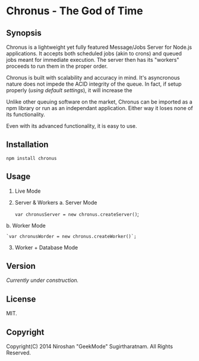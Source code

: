 Chronus - The God of Time
============

Synopsis
---------
Chronus is a lightweight yet fully featured Message/Jobs Server for Node.js applications. It accepts both scheduled jobs (akin to crons) and queued jobs meant for immediate execution. The server then has its "workers" proceeds to run them in the proper order.

Chronus is built with scalability and accuracy in mind. It's asyncronous nature does not impede the ACID integrity of the queue. In fact, if setup properly (*using default settings*), it will increase the 

Unlike other queuing software on the market, Chronus can be imported as a npm library or run as an independant application. Either way it loses none of its functionality.

Even with its advanced functionality, it is easy to use. 

Installation
------------
`npm install chronus`

Usage
------------
1. Live Mode
2. Server & Workers
  a. Server Mode

    `var chronusServer = new chronus.createServer()`;
    
  b. Worker Mode
  
    `var chronusWorder = new chronus.createWorker()`;
    
3. Worker + Database Mode


Version
-------
*Currently under construction.*

License
-------
MIT.

Copyright
---------
Copyright(C) 2014 Niroshan "GeekMode" Sugirtharatnam. All Rights Reserved.
